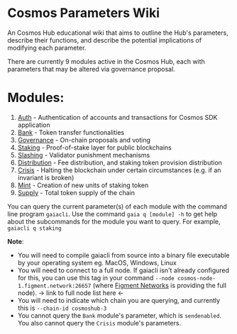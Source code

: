 # Cosmos Parameters Wiki
An Cosmos Hub educational wiki that aims to outline the Hub's parameters, describe their functions, and describe the potential implications of modifying each parameter.

There are currently 9 modules active in the Cosmos Hub, each with parameters that may be altered via governance proposal.

# Modules:
1. [Auth](/Auth.md) - Authentication of accounts and transactions for Cosmos SDK application
2. [Bank](/Bank.md) - Token transfer functionalities
3. [Governance](/Governance.md) - On-chain proposals and voting
4. [Staking](/Staking.md) - Proof-of-stake layer for public blockchains
5. [Slashing](/Slashing.md) - Validator punishment mechanisms
6. [Distribution](/Distribution.md) - Fee distribution, and staking token provision distribution
7. [Crisis](/Crisis.md) - Halting the blockchain under certain circumstances (e.g. if an invariant is broken)
8. [Mint](/Mint.md) - Creation of new units of staking token
9. [Supply](/Supply.md) - Total token supply of the chain

You can query the current parameter(s) of each module with the command line program `gaiacli`. Use the command `gaia q [module] -h` to get help about the subcommands for the module you want to query. For example, `gaiacli q staking `

**Note**:
- You will need to compile gaiacli from source into a binary file executable by your operating system eg. MacOS, Windows, Linux
- You will need to connect to a full node. If gaiacli isn't already configured for this, you can use this tag in your command `--node cosmos-node-1.figment.network:26657` (where [Figment Networks](https://figment.network/networks/cosmos/) is providing the full node). -> link to full node list here <-
- You will need to indicate which chain you are querying, and currently this is `--chain-id cosmoshub-3`
- You cannot query the `Bank` module's parameter, which is `sendenabled`. You also cannot query the `Crisis` module's parameters.
